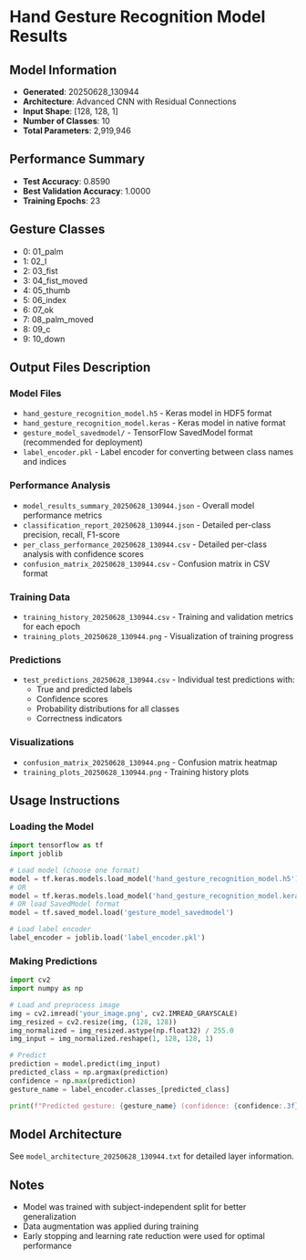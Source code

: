 # Hand Gesture Recognition Model Results

## Model Information
- **Generated**: 20250628_130944
- **Architecture**: Advanced CNN with Residual Connections
- **Input Shape**: [128, 128, 1]
- **Number of Classes**: 10
- **Total Parameters**: 2,919,946

## Performance Summary
- **Test Accuracy**: 0.8590
- **Best Validation Accuracy**: 1.0000
- **Training Epochs**: 23

## Gesture Classes
- 0: 01_palm
- 1: 02_l
- 2: 03_fist
- 3: 04_fist_moved
- 4: 05_thumb
- 5: 06_index
- 6: 07_ok
- 7: 08_palm_moved
- 8: 09_c
- 9: 10_down

## Output Files Description

### Model Files
- `hand_gesture_recognition_model.h5` - Keras model in HDF5 format
- `hand_gesture_recognition_model.keras` - Keras model in native format  
- `gesture_model_savedmodel/` - TensorFlow SavedModel format (recommended for deployment)
- `label_encoder.pkl` - Label encoder for converting between class names and indices

### Performance Analysis
- `model_results_summary_20250628_130944.json` - Overall model performance metrics
- `classification_report_20250628_130944.json` - Detailed per-class precision, recall, F1-score
- `per_class_performance_20250628_130944.csv` - Detailed per-class analysis with confidence scores
- `confusion_matrix_20250628_130944.csv` - Confusion matrix in CSV format

### Training Data
- `training_history_20250628_130944.csv` - Training and validation metrics for each epoch
- `training_plots_20250628_130944.png` - Visualization of training progress

### Predictions
- `test_predictions_20250628_130944.csv` - Individual test predictions with:
  - True and predicted labels
  - Confidence scores
  - Probability distributions for all classes
  - Correctness indicators

### Visualizations
- `confusion_matrix_20250628_130944.png` - Confusion matrix heatmap
- `training_plots_20250628_130944.png` - Training history plots

## Usage Instructions

### Loading the Model
```python
import tensorflow as tf
import joblib

# Load model (choose one format)
model = tf.keras.models.load_model('hand_gesture_recognition_model.h5')  # H5 format
# OR
model = tf.keras.models.load_model('hand_gesture_recognition_model.keras')  # Native Keras format
# OR load SavedModel format
model = tf.saved_model.load('gesture_model_savedmodel')

# Load label encoder
label_encoder = joblib.load('label_encoder.pkl')
```

### Making Predictions
```python
import cv2
import numpy as np

# Load and preprocess image
img = cv2.imread('your_image.png', cv2.IMREAD_GRAYSCALE)
img_resized = cv2.resize(img, (128, 128))
img_normalized = img_resized.astype(np.float32) / 255.0
img_input = img_normalized.reshape(1, 128, 128, 1)

# Predict
prediction = model.predict(img_input)
predicted_class = np.argmax(prediction)
confidence = np.max(prediction)
gesture_name = label_encoder.classes_[predicted_class]

print(f"Predicted gesture: {gesture_name} (confidence: {confidence:.3f})")
```

## Model Architecture
See `model_architecture_20250628_130944.txt` for detailed layer information.

## Notes
- Model was trained with subject-independent split for better generalization
- Data augmentation was applied during training
- Early stopping and learning rate reduction were used for optimal performance
